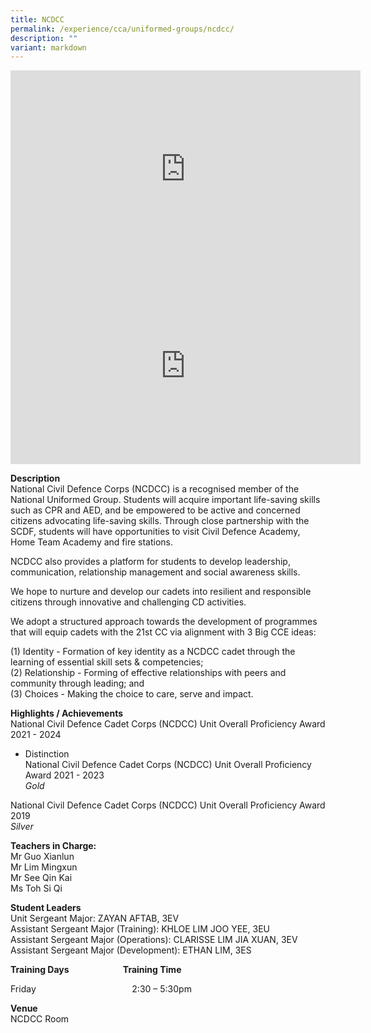 ```yaml
---
title: NCDCC
permalink: /experience/cca/uniformed-groups/ncdcc/
description: ""
variant: markdown
---
```


<iframe allowfullscreen="" allow="accelerometer; autoplay; clipboard-write; encrypted-media; gyroscope; picture-in-picture; web-share" frameborder="0" title="YouTube video player" src="https://www.youtube.com/embed/SRrPwZA4oFY?si=IjHU5Kf-IVTs88mS" height="315" width="560"></iframe><br>
<iframe allowfullscreen="" allow="accelerometer; autoplay; clipboard-write; encrypted-media; gyroscope; picture-in-picture; web-share" frameborder="0" title="YouTube video player" src="https://www.youtube.com/embed/KtzPWlHfR9E?si=bjqnx1IU4w6x_nOK" height="315" width="560"></iframe>


**Description** <br>
National Civil Defence Corps (NCDCC) is a recognised member of the National Uniformed Group. Students will acquire important life-saving skills such as CPR and AED, and be empowered to be active and concerned citizens advocating life-saving skills. Through close partnership with the SCDF, students will have opportunities to visit Civil Defence Academy, Home Team Academy and fire stations.&nbsp;

NCDCC also provides a platform for students to develop leadership, communication, relationship management and social awareness skills.

We hope to nurture and develop our cadets into resilient and responsible citizens through innovative and challenging CD activities.

We adopt a structured approach towards the development of programmes that will equip cadets with the 21st CC via alignment with 3 Big CCE ideas:

(1) Identity - Formation of key identity as a NCDCC cadet through the learning of essential skill sets &amp; competencies;&nbsp;<br>
(2) Relationship - Forming of effective relationships with peers and community through leading; and&nbsp;<br>
(3) Choices - Making the choice to care, serve and impact.

**Highlights / Achievements** <br>
National Civil Defence Cadet Corps (NCDCC) Unit Overall Proficiency Award 2021 - 2024
- Distinction<br>
National Civil Defence Cadet Corps (NCDCC) Unit Overall Proficiency Award 2021 - 2023<br>
_Gold_

National Civil Defence Cadet Corps (NCDCC) Unit Overall Proficiency Award 2019 <br>
_Silver_

**Teachers in Charge:** <br>
Mr Guo Xianlun<br>
Mr Lim Mingxun<br>
Mr See Qin Kai<br>
Ms Toh Si Qi

**Student Leaders**<br>
Unit Sergeant Major: ZAYAN AFTAB, 3EV <br>
Assistant Sergeant Major (Training): KHLOE LIM JOO YEE, 3EU<br>
Assistant Sergeant Major (Operations): CLARISSE LIM JIA XUAN, 3EV<br>
Assistant Sergeant Major (Development): ETHAN LIM, 3ES

**Training Days&nbsp;&nbsp; &nbsp;&nbsp;&nbsp; &nbsp;&nbsp;&nbsp; &nbsp;&nbsp;&nbsp; &nbsp;&nbsp;&nbsp; &nbsp;&nbsp; &nbsp; &nbsp; Training Time** <br>

Friday&nbsp;&nbsp; &nbsp;&nbsp;&nbsp; &nbsp;&nbsp;&nbsp; &nbsp;&nbsp;&nbsp; &nbsp;&nbsp;&nbsp; &nbsp;&nbsp;&nbsp; &nbsp;&nbsp;&nbsp; &nbsp;&nbsp;&nbsp; &nbsp;&nbsp;&nbsp; &nbsp;&nbsp;&nbsp;&nbsp;2:30 – 5:30pm

**Venue** <br>
NCDCC Room